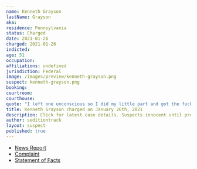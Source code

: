 ```yaml
---
name: Kenneth Grayson
lastName: Grayson
aka:
residence: Pennsylvania
status: Charged
date: 2021-01-26
charged: 2021-01-26
indicted:
age: 51
occupation:
affiliations: undefined
jurisdiction: Federal
image: /images/preview/kenneth-grayson.png
suspect: kenneth-grayson.png
booking:
courtroom:
courthouse:
quote: "I left one unconscious so I did my little part and got the fuck out before I got arrested"
title: Kenneth Grayson charged on January 26th, 2021
description: Click for latest case details. Suspects innocent until proven guilty.
author: seditiontrack
layout: suspect
published: true
---
```

- [News Report](https://www.post-gazette.com/news/crime-courts/2021/01/26/Bridgeville-kenneth-grayson-charged-connection-Capitol-riot-insurrection/stories/202101260151)
- [Complaint](https://www.justice.gov/opa/page/file/1360506/download)
- [Statement of Facts](https://www.justice.gov/opa/page/file/1360506/download)
